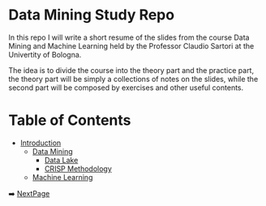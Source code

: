 # Data Mining Study Repo

In this repo I will write a short resume of the slides from the course Data Mining and Machine Learning held by the Professor Claudio Sartori at the Univertity of Bologna. 

The idea is to divide the course into the theory part and the practice part, the theory part will be simply a collections of notes on the slides, while the second part will be composed by exercises and other useful contents.

# Table of Contents
- [Introduction](/README.md)
  - [Data Mining](/Theory/Data%20Mining/Introduction%20To%20Business%20Intelligence.md)  
    - [Data Lake](/Theory/Data%20Mining/DataLake.md)
    - [CRISP Methodology](/Theory/Data%20Mining/The%20CRISP%20Methodology.md)
  - [Machine Learning](/Theory/MachineLearning/MachineLearning.md)

➡️ [NextPage](/Theory/Introduction%20To%20Business%20Intelligence.md) 


